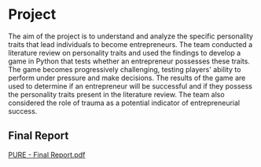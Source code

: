 # Project
The aim of the project is to understand and analyze the specific personality traits that lead individuals to become entrepreneurs. The team conducted a literature review on personality traits and used the findings to develop a game in Python that tests whether an entrepreneur possesses these traits. The game becomes progressively challenging, testing players' ability to perform under pressure and make decisions. The results of the game are used to determine if an entrepreneur will be successful and if they possess the personality traits present in the literature review. The team also considered the role of trauma as a potential indicator of entrepreneurial success.

## Final Report
[PURE - Final Report.pdf](https://github.com/ege7/Identifying-and-Measuring-Personality-Traits-that-Makes-Entrepreneurs/files/10346206/PURE.-.Final.Report.pdf)
